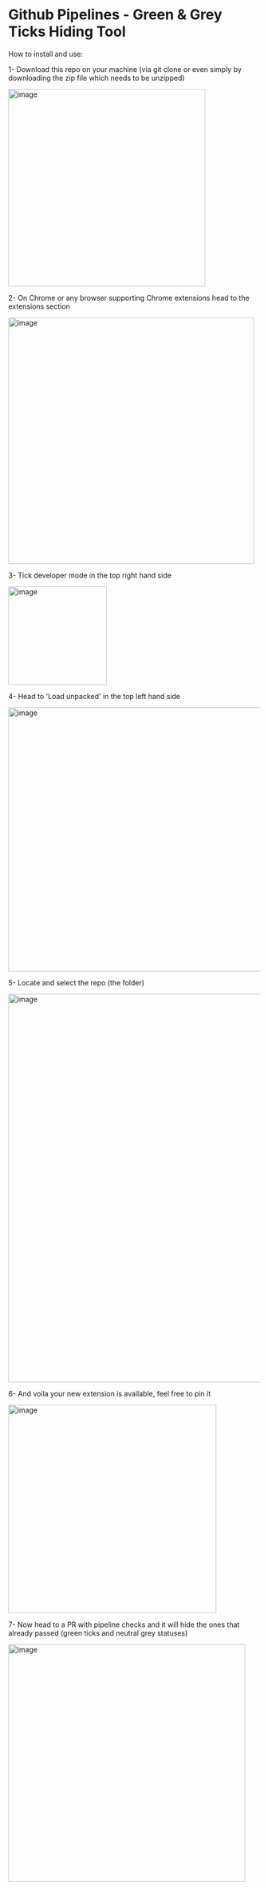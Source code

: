 # Github Pipelines - Green & Grey Ticks Hiding Tool

How to install and use:

1- Download this repo on your machine (via git clone or even simply by downloading the zip file which needs to be unzipped)

<img width="395" alt="image" src="https://github.com/raphaelzenou/github-pipelines-green-tick-hiding-tool/assets/42899564/ce428d96-5044-4550-b172-a5b0683ce798">

2- On Chrome or any browser supporting Chrome extensions head to the extensions section

<img width="493" alt="image" src="https://github.com/raphaelzenou/github-pipelines-green-tick-hiding-tool/assets/42899564/3e91bbe0-d035-47e7-8993-44147086b6fb">

3- Tick developer mode in the top right hand side

<img width="197" alt="image" src="https://github.com/raphaelzenou/github-pipelines-green-tick-hiding-tool/assets/42899564/75df7180-52b9-4288-9469-0f810c68e95d">

4- Head to 'Load unpacked' in the top left hand side

<img width="528" alt="image" src="https://github.com/raphaelzenou/github-pipelines-green-tick-hiding-tool/assets/42899564/22f6735a-f159-4cce-b5d0-3313c0ab5b81">

5- Locate and select the repo (the folder)

<img width="777" alt="image" src="https://github.com/raphaelzenou/github-pipelines-green-tick-hiding-tool/assets/42899564/afba7926-250f-426d-a863-32b753419633">

6- And voila your new extension is available, feel free to pin it

<img width="417" alt="image" src="https://github.com/raphaelzenou/github-pipelines-green-tick-hiding-tool/assets/42899564/b4336206-a426-4ed4-bb54-435ff9bdd15d">

7- Now head to a PR with pipeline checks and it will hide the ones that already passed (green ticks and neutral grey statuses)

<img width="475" alt="image" src="https://github.com/raphaelzenou/github-pipelines-green-tick-hiding-tool/assets/42899564/675aa8a8-cfe6-4aa2-ac48-7de7907178ef">
